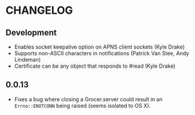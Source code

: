 # CHANGELOG

## Development

* Enables socket keepalive option on APNS client sockets (Kyle Drake)
* Supports non-ASCII characters in notifications (Patrick Van Stee, Andy Lindeman)
* Certificate can be any object that responds to #read (Kyle Drake)

## 0.0.13

* Fixes a bug where closing a Grocer.server could result in an
  `Errno::ENOTCONN` being raised (seems isolated to OS X).
